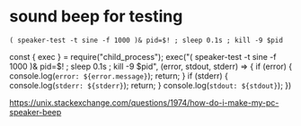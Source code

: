 # sound beep for testing
```
( speaker-test -t sine -f 1000 )& pid=$! ; sleep 0.1s ; kill -9 $pid
```


const { exec } = require("child_process");
exec("( speaker-test -t sine -f 1000 )& pid=$! ; sleep 0.1s ; kill -9 $pid", (error, stdout, stderr) => {
    if (error) {
        console.log(`error: ${error.message}`);
        return;
    }
    if (stderr) {
        console.log(`stderr: ${stderr}`);
        return;
    }
    console.log(`stdout: ${stdout}`);
})

https://unix.stackexchange.com/questions/1974/how-do-i-make-my-pc-speaker-beep